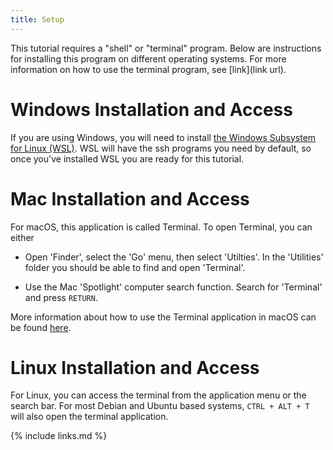 ```yaml
---
title: Setup
---
```


This tutorial requires a "shell" or "terminal" program. Below are instructions for installing this program on different operating systems. For more information on how to use the terminal program, see [link](link url).

# Windows Installation and Access

If you are using Windows, you will need to install [the Windows Subsystem for Linux (WSL)](https://learn.microsoft.com/en-us/windows/wsl/install). WSL will have the ssh programs you need by default, so once you've installed WSL you are ready for this tutorial. 

# Mac Installation and Access

For macOS, this application is called Terminal. To open Terminal, you can either 

* Open 'Finder', select the 'Go' menu, then select 'Utilties'. In the 'Utilities' folder you should be able to find and open 'Terminal'. 

* Use the Mac 'Spotlight' computer search function. Search for 'Terminal' and press `RETURN`. 

More information about how to use the Terminal application in macOS can be found [here](https://swcarpentry.github.io/shell-novice/).

# Linux Installation and Access

For Linux, you can access the terminal from the application menu or the search bar. For most Debian and Ubuntu based systems, `CTRL + ALT + T` will also open the terminal application. 

{% include links.md %}
